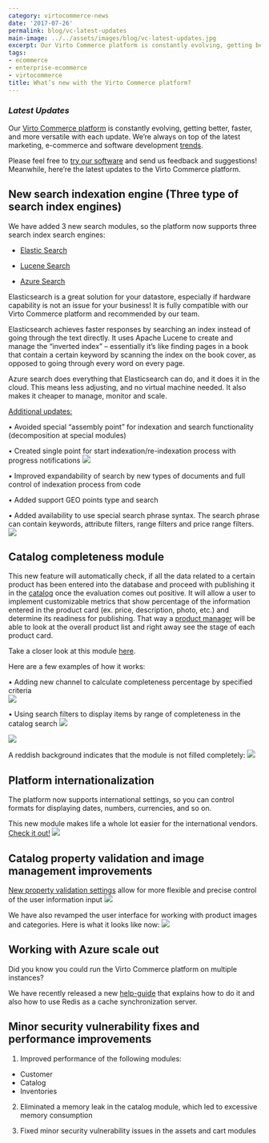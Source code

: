 ```yaml
---
category: virtocommerce-news
date: '2017-07-26'
permalink: blog/vc-latest-updates
main-image: ../../assets/images/blog/vc-latest-updates.jpg
excerpt: Our Virto Commerce platform is constantly evolving, getting better, faster, and more versatile with each update. We’re always on top of the latest marketing, e-commerce and software development trends. Here’re the latest updates to the Virto Commerce platform.
tags:
- ecommerce
- enterprise-ecommerce
- virtocommerce
title: What’s new with the Virto Commerce platform?
---
```

### <dfn>Latest Updates</dfn>

Our <a href="{{ 'https://virtocommerce.com/b2b-ecommerce-platform' | absolute_url }}">Virto Commerce platform</a> is constantly evolving, getting better, faster, and more versatile with each update. We’re always on top of the latest marketing, e-commerce and software development <a href="{{ '/glossary/b2b-ecommerce-trends' | absolute_url }}">trends</a>.

Please feel free to [try our software](https://virtocommerce.com/try-now) and send us feedback and suggestions! Meanwhile, here’re the latest updates to the Virto Commerce platform.

<h2>New search indexation engine (Three type of search index engines)</h2>

We have added 3 new search modules, so the platform now supports three search index search engines:

-	[Elastic Search](https://virtocommerce.com/apps/extensions/virto-elasticsearch-module)

-	[Lucene Search]( https://virtocommerce.com/apps/extensions/virto-lucene-search-module)

-	[Azure Search](https://virtocommerce.com/apps/extensions/virto-azure-search-module)

Elasticsearch is a great solution for your datastore, especially if hardware capability is not an issue for your business! It is fully compatible with our Virto Commerce platform and recommended by our team. 

Elasticsearch achieves faster responses by searching an index instead of going through the text directly. It uses Apache Lucene to create and manage the “inverted index” – essentially it’s like finding pages in a book that contain a certain keyword by scanning the index on the book cover, as opposed to going through every word on every page.

Azure search does everything that Elasticsearch can do, and it does it in the cloud. This means less adjusting, and no virtual machine needed. It also makes it cheaper to manage, monitor and scale. 

<ins>Additional updates:</ins>

•	Avoided special “assembly point” for indexation and search functionality (decomposition at special modules) 

•	Created single point for start indexation/re-indexation process with progress notifications 
<img src='../../assets/images/blog/additional-updates.jpg'>

•	Improved expandability of search by new types of documents and full control of indexation process from code

•	Added support GEO points type and search

•	Added availability to use special search  phrase syntax. The search phrase can contain keywords, attribute filters, range filters and price range filters.
<img src='../../assets/images/blog/additional-updates-1.jpg'>

<h2>Catalog completeness module</h2>

This new feature will automatically check, if all the data related to a certain product has been entered into the database and proceed with publishing it in the <a href="{{ 'https://virtocommerce.com/glossary/punchout-catalog' | absolute_url }}">catalog</a> once the evaluation comes out positive. It will allow a user to implement customizable metrics that show percentage of the information entered in the product card (ex. price, description, photo, etc.) and determine its readiness for publishing. That way a <a href="{{ 'https://virtocommerce.com/product-information-management-software' | absolute_url }}">product manager</a> will be able to look at the overall product list and right away see the stage of each product card.

Take a closer look at this module [here](https://virtocommerce.com/apps/extensions/catalog-publishing).

Here are a few examples of how it works:

•	Adding new channel to calculate completeness percentage by specified criteria	
<img src='../../assets/images/blog/vc-latest-updates-1.jpg'>

•	Using search filters  to display items by range of completeness in the catalog search 
<img src='../../assets/images/blog/vc-latest-updates-2.jpg'>

<img src='../../assets/images/blog/vc-latest-updates-3.jpg'>

A reddish background indicates that the module is not filled completely:
<img src='../../assets/images/blog/vc-latest-updates-4.jpg'>

<h2>Platform internationalization</h2>

The platform now supports international settings, so you can control formats for displaying dates, numbers, currencies, and so on. 

This new module makes life a whole lot easier for the international vendors. [Check it out!](https://github.com/VirtoCommerce/vc-platform/releases/tag/v2.13.8)
<img src='../../assets/images/blog/vc-latest-updates-5.jpg'>

<h2>Catalog property validation and image management improvements</h2>

[New property validation settings]( https://github.com/VirtoCommerce/vc-module-catalog/releases/tag/v2.18.0) allow for more flexible and precise control of the user information input
<img src='../../assets/images/blog/vc-latest-updates-6.jpg'>

We have also revamped the user interface for working with product images and categories. Here is what it looks like now:
<img src='../../assets/images/blog/vc-latest-updates-7.jpg'>

<h2>Working with Azure scale out</h2>

Did you know you could run the Virto Commerce platform on multiple instances?

We have recently released a new [help-guide](https://virtocommerce.com/docs/vc2devguide/deployment/platform-scaleout) that explains how to do it and also how to use Redis as a cache synchronization server.

<h2>Minor security vulnerability fixes and performance improvements</h2>

1. Improved performance of the following modules: 

-	Customer
-	Catalog 
-	Inventories

2. Eliminated a memory leak in the catalog module, which led to excessive memory consumption

3. Fixed minor security vulnerability issues in the assets and cart modules 
